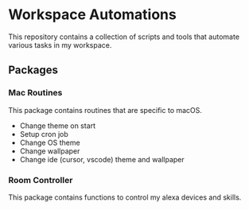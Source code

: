 # Workspace Automations

This repository contains a collection of scripts and tools that automate various tasks in my workspace.

## Packages

### Mac Routines

This package contains routines that are specific to macOS.

  - Change theme on start
  - Setup cron job
  - Change OS theme
  - Change wallpaper
  - Change ide (cursor, vscode) theme and wallpaper

### Room Controller

This package contains functions to control my alexa devices and skills.